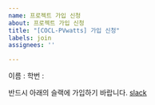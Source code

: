 ```yaml
---
name: 프로젝트 가입 신청
about: 프로젝트 가입 신청
title: "[COCL-PVwatts] 가입 신청"
labels: join
assignees: ''

---
```


이름 :
학번 :

반드시 아래의 슬랙에 가입하기 바랍니다.
[slack](https://join.slack.com/t/cocl-2023/shared_invite/zt-24lw0l34l-sbSk9Jljb8GMhIckqOH0gw)
